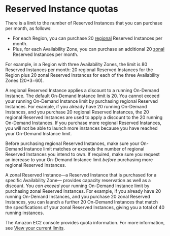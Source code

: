 # Reserved Instance quotas<a name="ri-limits"></a>

There is a limit to the number of Reserved Instances that you can purchase per month, as follows:
+ For each Region, you can purchase 20 [regional](apply_ri.md#apply-regional-ri) Reserved Instances per month\.
+ Plus, for each Availability Zone, you can purchase an additional 20 [zonal](apply_ri.md#apply-zonal-ri) Reserved Instances per month\.

For example, in a Region with three Availability Zones, the limit is 80 Reserved Instances per month: 20 regional Reserved Instances for the Region plus 20 zonal Reserved Instances for each of the three Availability Zones \(20\*3=60\)\.

A regional Reserved Instance applies a discount to a running On\-Demand Instance\. The default On\-Demand Instance limit is 20\. You cannot exceed your running On\-Demand Instance limit by purchasing regional Reserved Instances\. For example, if you already have 20 running On\-Demand Instances, and you purchase 20 regional Reserved Instances, the 20 regional Reserved Instances are used to apply a discount to the 20 running On\-Demand Instances\. If you purchase more regional Reserved Instances, you will not be able to launch more instances because you have reached your On\-Demand Instance limit\.

Before purchasing regional Reserved Instances, make sure your On\-Demand Instance limit matches or exceeds the number of regional Reserved Instances you intend to own\. If required, make sure you request an increase to your On\-Demand Instance limit *before* purchasing more regional Reserved Instances\.

A zonal Reserved Instance—a Reserved Instance that is purchased for a specific Availability Zone— provides capacity reservation as well as a discount\. You *can exceed* your running On\-Demand Instance limit by purchasing zonal Reserved Instances\. For example, if you already have 20 running On\-Demand Instances, and you purchase 20 zonal Reserved Instances, you can launch a further 20 On\-Demand Instances that match the specifications of your zonal Reserved Instances, giving you a total of 40 running instances\.

The Amazon EC2 console provides quota information\. For more information, see [View your current limits](ec2-resource-limits.md#view-limits)\.